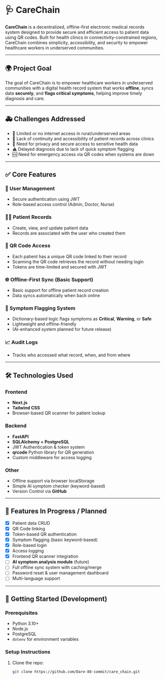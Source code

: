 # 🩺 CareChain

**CareChain** is a decentralized, offline-first electronic medical records system designed to provide secure and efficient access to patient data using QR codes. Built for health clinics in connectivity-constrained regions, CareChain combines simplicity, accessibility, and security to empower healthcare workers in underserved communities.

---

## 🌍 Project Goal

The goal of CareChain is to empower healthcare workers in underserved communities with a digital health record system that works **offline**, syncs data **securely**, and **flags critical symptoms**, helping improve timely diagnosis and care.

---

## 🚑 Challenges Addressed

- 🚫 Limited or no internet access in rural/underserved areas
- 🔁 Lack of continuity and accessibility of patient records across clinics
- 🔐 Need for privacy and secure access to sensitive health data
- ⚠️ Delayed diagnosis due to lack of quick symptom flagging
- 🆘 Need for emergency access via QR codes when systems are down

---

## ✅ Core Features

### 🔐 User Management
- Secure authentication using JWT
- Role-based access control (Admin, Doctor, Nurse)

### 🧑‍⚕️ Patient Records
- Create, view, and update patient data
- Records are associated with the user who created them

### 📸 QR Code Access
- Each patient has a unique QR code linked to their record
- Scanning the QR code retrieves the record without needing login
- Tokens are time-limited and secured with JWT

### 🌐 Offline-First Sync (Basic Support)
- Basic support for offline patient record creation
- Data syncs automatically when back online

### 🧠 Symptom Flagging System
- Dictionary-based logic flags symptoms as **Critical**, **Warning**, or **Safe**
- Lightweight and offline-friendly
- (AI-enhanced system planned for future release)

### 📈 Audit Logs
- Tracks who accessed what record, when, and from where

---

## 🛠️ Technologies Used

### Frontend
- **Next.js**
- **Tailwind CSS**
- Browser-based QR scanner for patient lookup

### Backend
- **FastAPI**
- **SQLAlchemy + PostgreSQL**
- JWT Authentication & token system
- **qrcode** Python library for QR generation
- Custom middleware for access logging

### Other
- Offline support via browser localStorage
- Simple AI symptom checker (keyword-based)
- Version Control via **GitHub**

---

## 🚧 Features In Progress / Planned

- [x] Patient data CRUD
- [x] QR Code linking
- [x] Token-based QR authentication
- [x] Symptom flagging (basic keyword-based)
- [x] Role-based login
- [x] Access logging
- [x] Frontend QR scanner integration
- [ ] **AI symptom analysis module** (future)
- [ ] Full offline sync system with caching/merge
- [ ] Password reset & user management dashboard
- [ ] Multi-language support

---

## 🧪 Getting Started (Development)

### Prerequisites
- Python 3.10+
- Node.js
- PostgreSQL
- `dotenv` for environment variables

### Setup Instructions

1. Clone the repo:

   ```bash
   git clone https://github.com/Dare-88-commit/care_chain.git
